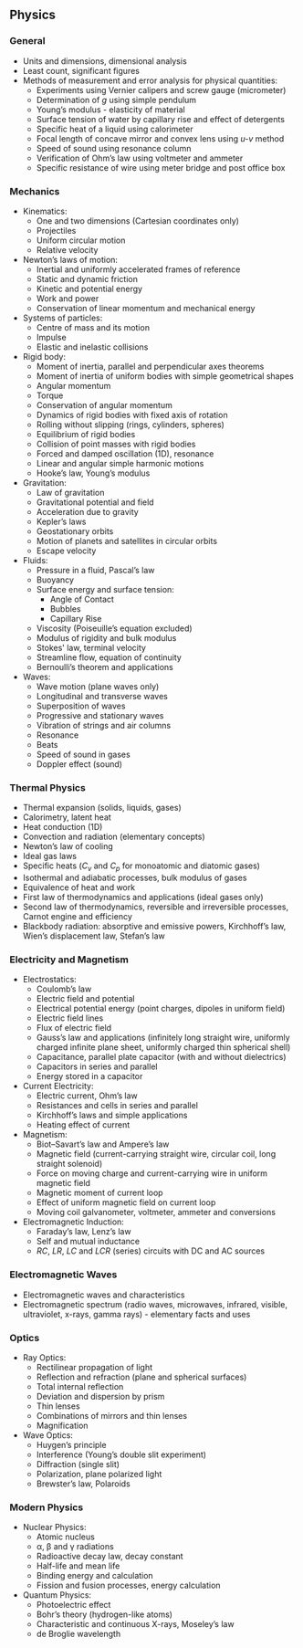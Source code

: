 ## Physics

### **General**

*   Units and dimensions, dimensional analysis
*   Least count, significant figures
*   Methods of measurement and error analysis for physical quantities:
    +   Experiments using Vernier calipers and screw gauge (micrometer)
    +   Determination of *g* using simple pendulum
    +   Young’s modulus - elasticity of material
    +   Surface tension of water by capillary rise and effect of detergents
    +   Specific heat of a liquid using calorimeter
    +   Focal length of concave mirror and convex lens using *u-v* method
    +   Speed of sound using resonance column
    +   Verification of Ohm’s law using voltmeter and ammeter
    +   Specific resistance of wire using meter bridge and post office box

### **Mechanics**

*   Kinematics:
    +   One and two dimensions (Cartesian coordinates only)
    +   Projectiles
    +   Uniform circular motion
    +   Relative velocity
*   Newton’s laws of motion:
    +   Inertial and uniformly accelerated frames of reference
    +   Static and dynamic friction
    +   Kinetic and potential energy
    +   Work and power
    +   Conservation of linear momentum and mechanical energy
*   Systems of particles:
    +   Centre of mass and its motion
    +   Impulse
    +   Elastic and inelastic collisions
*   Rigid body:
    +   Moment of inertia, parallel and perpendicular axes theorems
    +   Moment of inertia of uniform bodies with simple geometrical shapes
    +   Angular momentum
    +   Torque
    +   Conservation of angular momentum
    +   Dynamics of rigid bodies with fixed axis of rotation
    +   Rolling without slipping (rings, cylinders, spheres)
    +   Equilibrium of rigid bodies
    +   Collision of point masses with rigid bodies
    +   Forced and damped oscillation (1D), resonance
    +   Linear and angular simple harmonic motions
    +   Hooke’s law, Young’s modulus
*   Gravitation:
    +   Law of gravitation
    +   Gravitational potential and field
    +   Acceleration due to gravity
    +   Kepler’s laws
    +   Geostationary orbits
    +   Motion of planets and satellites in circular orbits
    +   Escape velocity
*   Fluids:
    +   Pressure in a fluid, Pascal’s law
    +   Buoyancy
    +   Surface energy and surface tension:
		-   Angle of Contact
		-   Bubbles
		-   Capillary Rise
    +   Viscosity (Poiseuille’s equation excluded)
    +   Modulus of rigidity and bulk modulus
    +   Stokes' law, terminal velocity
    +   Streamline flow, equation of continuity
    +   Bernoulli’s theorem and applications
*   Waves:
    +   Wave motion (plane waves only)
	+   Longitudinal and transverse waves
    +   Superposition of waves
    +   Progressive and stationary waves
    +   Vibration of strings and air columns
    +   Resonance
    +   Beats
    +   Speed of sound in gases
    +   Doppler effect (sound)

### **Thermal Physics**

*   Thermal expansion (solids, liquids, gases)
*   Calorimetry, latent heat
*   Heat conduction (1D)
*   Convection and radiation (elementary concepts)
*   Newton’s law of cooling
*   Ideal gas laws
*   Specific heats (*C<sub>v</sub>* and *C<sub>p</sub>* for monoatomic and diatomic gases)
*   Isothermal and adiabatic processes, bulk modulus of gases
*   Equivalence of heat and work
*   First law of thermodynamics and applications (ideal gases only)
*   Second law of thermodynamics, reversible and irreversible processes, Carnot engine and efficiency
*   Blackbody radiation: absorptive and emissive powers, Kirchhoff’s law, Wien’s displacement law, Stefan’s law

### **Electricity and Magnetism**

*   Electrostatics:
    +   Coulomb’s law
    +   Electric field and potential
    +   Electrical potential energy (point charges, dipoles in uniform field)
    +   Electric field lines
    +   Flux of electric field
    +   Gauss’s law and applications (infinitely long straight wire, uniformly charged infinite plane sheet, uniformly charged thin spherical shell)
    +   Capacitance, parallel plate capacitor (with and without dielectrics)
    +   Capacitors in series and parallel
    +   Energy stored in a capacitor
*   Current Electricity:
    +   Electric current, Ohm’s law
    +   Resistances and cells in series and parallel
    +   Kirchhoff’s laws and simple applications
    +   Heating effect of current
*   Magnetism:
    +   Biot–Savart’s law and Ampere’s law
    +   Magnetic field (current-carrying straight wire, circular coil, long straight solenoid)
    +   Force on moving charge and current-carrying wire in uniform magnetic field
    +   Magnetic moment of current loop
    +   Effect of uniform magnetic field on current loop
    +   Moving coil galvanometer, voltmeter, ammeter and conversions
*   Electromagnetic Induction:
    +   Faraday’s law, Lenz’s law
    +   Self and mutual inductance
    +   *RC*, *LR*, *LC* and *LCR* (series) circuits with DC and AC sources

### **Electromagnetic Waves**

*   Electromagnetic waves and characteristics
*   Electromagnetic spectrum (radio waves, microwaves, infrared, visible, ultraviolet, x-rays, gamma rays) - elementary facts and uses

### **Optics**

*   Ray Optics:
    +   Rectilinear propagation of light
    +   Reflection and refraction (plane and spherical surfaces)
    +   Total internal reflection
    +   Deviation and dispersion by prism
    +   Thin lenses
    +   Combinations of mirrors and thin lenses
    +   Magnification
*   Wave Optics:
    +   Huygen’s principle
    +   Interference (Young’s double slit experiment)
    +   Diffraction (single slit)
    +   Polarization, plane polarized light
    +   Brewster’s law, Polaroids

### **Modern Physics**

*   Nuclear Physics:
    +   Atomic nucleus
    +   α, β and γ radiations
    +   Radioactive decay law, decay constant
    +   Half-life and mean life
    +   Binding energy and calculation
    +   Fission and fusion processes, energy calculation
*   Quantum Physics:
    +   Photoelectric effect
    +   Bohr’s theory (hydrogen-like atoms)
    +   Characteristic and continuous X-rays, Moseley’s law
    +   de Broglie wavelength